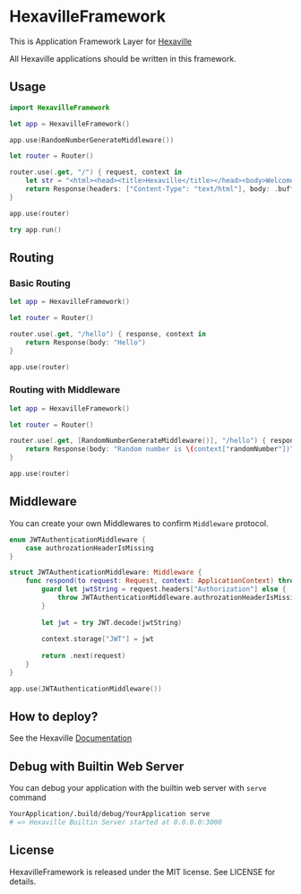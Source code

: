 # HexavilleFramework
This is Application Framework Layer for [Hexaville](https://github.com/noppoMan/Hexaville)

All Hexaville applications should be written in this framework.


## Usage

```swift
import HexavilleFramework

let app = HexavilleFramework()

app.use(RandomNumberGenerateMiddleware())

let router = Router()

router.use(.get, "/") { request, context in
    let str = "<html><head><title>Hexaville</title></head><body>Welcome to Hexaville!</body></html>"
    return Response(headers: ["Content-Type": "text/html"], body: .buffer(str.data))
}

app.use(router)

try app.run()
```

## Routing

### Basic Routing

```swift
let app = HexavilleFramework()

let router = Router()

router.use(.get, "/hello") { response, context in
    return Response(body: "Hello")
}

app.use(router)
```

### Routing with Middleware

```swift
let app = HexavilleFramework()

let router = Router()

router.use(.get, [RandomNumberGenerateMiddleware()], "/hello") { response, context in
    return Response(body: "Random number is \(context["randomNumber"])")
}

app.use(router)
```

## Middleware

You can create your own Middlewares to confirm `Middleware` protocol.

```swift
enum JWTAuthenticationMiddleware {
    case authrozationHeaderIsMissing
}

struct JWTAuthenticationMiddleware: Middleware {
    func respond(to request: Request, context: ApplicationContext) throws -> Chainer {
        guard let jwtString = request.headers["Authorization"] else {
            throw JWTAuthenticationMiddleware.authrozationHeaderIsMissing
        }
        
        let jwt = try JWT.decode(jwtString)
        
        context.storage["JWT"] = jwt
        
        return .next(request)
    }
}

app.use(JWTAuthenticationMiddleware())
```


## How to deploy?
See the Hexaville [Documentation](https://github.com/noppoMan/Hexaville)

## Debug with Builtin Web Server

You can debug your application with the builtin web server with `serve` command

```sh
YourApplication/.build/debug/YourApplication serve
# => Hexaville Builtin Server started at 0.0.0.0:3000
```

## License

HexavilleFramework is released under the MIT license. See LICENSE for details.
